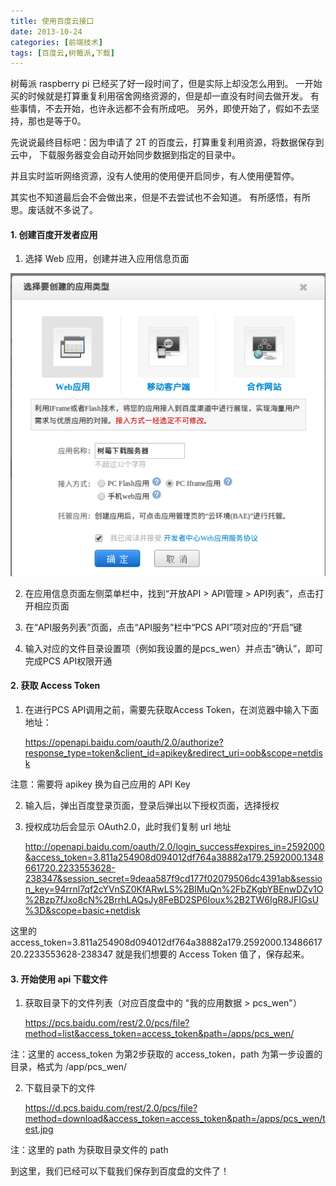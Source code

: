 ```yaml
---
title: 使用百度云接口
date: 2013-10-24
categories: [前端技术]
tags: [百度云,树莓派,下载]
---
```


树莓派 raspberry pi 已经买了好一段时间了，但是实际上却没怎么用到。
一开始买的时候就是打算重复利用宿舍网络资源的，但是却一直没有时间去做开发。
有些事情，不去开始，也许永远都不会有所成吧。
另外，即使开始了，假如不去坚持，那也是等于0。

先说说最终目标吧：因为申请了 2T 的百度云，打算重复利用资源，将数据保存到云中，
下载服务器变会自动开始同步数据到指定的目录中。

并且实时监听网络资源，没有人使用的使用便开启同步，有人使用便暂停。

其实也不知道最后会不会做出来，但是不去尝试也不会知道。
有所感悟，有所思。废话就不多说了。

#### 1. 创建百度开发者应用

1) 选择 Web 应用，创建并进入应用信息页面

![1](/2013/10/24/1.png)

2) 在应用信息页面左侧菜单栏中，找到“开放API > API管理 > API列表”，点击打开相应页面

3) 在“API服务列表”页面，点击“API服务”栏中“PCS API”项对应的“开启”键

4) 输入对应的文件目录设置项（例如我设置的是pcs_wen）并点击“确认”，即可完成PCS API权限开通

#### 2. 获取 Access Token

1) 在进行PCS API调用之前，需要先获取Access Token，在浏览器中输入下面地址：

	https://openapi.baidu.com/oauth/2.0/authorize?response_type=token&client_id=apikey&redirect_uri=oob&scope=netdisk

注意：需要将 apikey 换为自己应用的 API Key

2) 输入后，弹出百度登录页面，登录后弹出以下授权页面，选择授权

3) 授权成功后会显示 OAuth2.0，此时我们复制 url 地址

	http://openapi.baidu.com/oauth/2.0/login_success#expires_in=2592000&access_token=3.811a254908d094012df764a38882a179.2592000.1348661720.2233553628-238347&session_secret=9deaa587f9cd177f02079506dc4391ab&session_key=94rrnl7qf2cYVnSZ0KfARwLS%2BIMuQn%2FbZKgbYBEnwDZv1O%2Bzp7fJxo8cN%2BrrhLAQsJy8FeBD2SP6Ioux%2B2TW6IgR8JFIGsU%3D&scope=basic+netdisk

这里的 access_token=3.811a254908d094012df764a38882a179.2592000.1348661720.2233553628-238347 就是我们想要的 Access Token 值了，保存起来。

#### 3. 开始使用 api 下载文件

1) 获取目录下的文件列表（对应百度盘中的 "我的应用数据  >  pcs_wen"）

	https://pcs.baidu.com/rest/2.0/pcs/file?method=list&access_token=access_token&path=/apps/pcs_wen/

注：这里的 access_token 为第2步获取的 access_token，path 为第一步设置的目录，格式为 /app/pcs_wen/

2) 下载目录下的文件

	https://d.pcs.baidu.com/rest/2.0/pcs/file?method=download&access_token=access_token&path=/apps/pcs_wen/test.jpg

注：这里的 path 为获取目录文件的 path


到这里，我们已经可以下载我们保存到百度盘的文件了！
